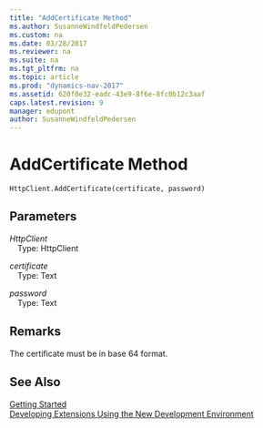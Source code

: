 ```yaml
---
title: "AddCertificate Method"
ms.author: SusanneWindfeldPedersen
ms.custom: na
ms.date: 03/28/2017
ms.reviewer: na
ms.suite: na
ms.tgt_pltfrm: na
ms.topic: article
ms.prod: "dynamics-nav-2017"
ms.assetid: 620f0e32-eadc-43e9-8f6e-8fc0b12c3aaf
caps.latest.revision: 9
manager: edupont
author: SusanneWindfeldPedersen
---
```


# AddCertificate Method

```
HttpClient.AddCertificate(certificate, password)
```
## Parameters
*HttpClient*  
&emsp;Type: HttpClient

*certificate*  
&emsp;Type: Text

*password*  
&emsp;Type: Text

## Remarks

The certificate must be in base 64 format.

## See Also
[Getting Started](newdev-get-started.md)  
[Developing Extensions Using the New Development Environment](newdev-dev-overview.md)
